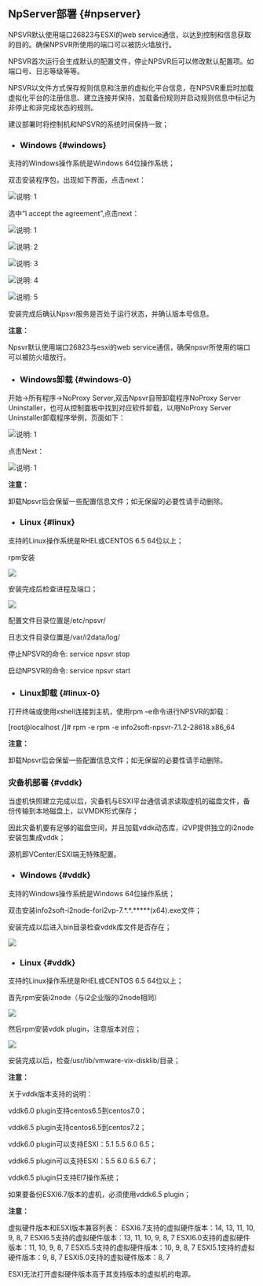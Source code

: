 ## NpServer部署 {#npserver}

NPSVR默认使用端口26823与ESXI的web service通信，以达到控制和信息获取的目的。确保NPSVR所使用的端口可以被防火墙放行。

NPSVR首次运行会生成默认的配置文件，停止NPSVR后可以修改默认配置项。如端口号、日志等级等等。

NPSVR以文件方式保存规则信息和注册的虚拟化平台信息，在NPSVR重启时加载虚拟化平台的注册信息、建立连接并保持，加载备份规则并启动规则信息中标记为非停止和非完成状态的规则。

建议部署时将控制机和NPSVR的系统时间保持一致；

* ### Windows {#windows}

支持的Windows操作系统是Windows 64位操作系统；

双击安装程序包，出现如下界面，点击next：

![说明: 1](/assets/V7.020190107192506.png)

选中“I accept the agreement”,点击next：

![说明: 1](/assets/V7.020190107192655.png)

![说明: 2](/assets/V7.020190107192750.png)

![说明: 3](/assets/V7.020190107192830.png)

![说明: 4](/assets/V7.020190107192911.png)

![说明: 5](/assets/V7.020190107192944.png)

安装完成后确认Npsvr服务是否处于运行状态，并确认版本号信息。

**注意：**

Npsvr默认使用端口26823与esxi的web service通信，确保npsvr所使用的端口可以被防火墙放行。

* ### Windows卸载 {#windows-0}

开始-&gt;所有程序-&gt;NoProxy Server,双击Npsvr自带卸载程序NoProxy Server Uninstaller，也可从控制面板中找到对应软件卸载，以用NoProxy Server Uninstaller卸载程序举例，页面如下：

![说明: 1](/assets/V7.020190107193119.png)

点击Next：

![说明: 1](/assets/V7.020190107193151.png)

**注意：**

卸载Npsvr后会保留一些配置信息文件；如无保留的必要性请手动删除。

* ### Linux {#linux}

支持的Linux操作系统是RHEL或CENTOS 6.5 64位以上；

rpm安装

![](/assets/V7.020190107193346.png)

安装完成后检查进程及端口；

![](/assets/V7.020190107193520.png)

配置文件目录位置是/etc/npsvr/

日志文件目录位置是/var/i2data/log/

停止NPSVR的命令: service npsvr stop

启动NPSVR的命令: service npsvr start

* ### Linux卸载 {#linux-0}

打开终端或使用xshell连接到主机，使用rpm –e命令进行NPSVR的卸载：

[root@localhost /]# rpm -e rpm -e info2soft-npsvr-7.1.2-28618.x86_64

**注意：**

卸载Npsvr后会保留一些配置信息文件；如无保留的必要性请手动删除。



### 灾备机部署 {#vddk}

当虚机快照建立完成以后，灾备机与ESXI平台通信请求读取虚机的磁盘文件，备份传输到本地磁盘上，以VMDK形式保存；

因此灾备机要有足够的磁盘空间，并且加载vddk动态库，i2VP提供独立的i2node安装包集成vddk；

源机即VCenter/ESXI端无特殊配置。

* ### Windows {#vddk}

支持的Windows操作系统是Windows 64位操作系统；

双击安装info2soft-i2node-fori2vp-7.\*.\*.\*\*\*\*\*\(x64\).exe文件；

安装完成以后进入bin目录检查vddk库文件是否存在；

![](/assets/V7.020190107194722.png)

* ### Linux {#vddk}

支持的Linux操作系统是RHEL或CENTOS 6.5 64位以上；

首先rpm安装i2node（与i2企业版的i2node相同）

![](/assets/V7.120190404151436.png)

然后rpm安装vddk plugin，注意版本对应；

![](/assets/V7.120190404151532.png)

安装完成以后，检查/usr/lib/vmware-vix-disklib/目录；


**注意：**

关于vddk版本支持的说明：

vddk6.0 plugin支持centos6.5到centos7.0；

vddk6.5 plugin支持centos6.5到centos7.2；

vddk6.0 plugin可以支持ESXI：5.1 5.5 6.0 6.5；

vddk6.5 plugin可以支持ESXI：5.5 6.0 6.5 6.7；

vddk6.5 plugin只支持El7操作系统；

如果要备份ESXI6.7版本的虚机，必须使用vddk6.5 plugin；

**注意：**

虚拟硬件版本和ESXI版本兼容列表：
ESXI6.7支持的虚拟硬件版本：14, 13, 11, 10, 9, 8, 7
ESXI6.5支持的虚拟硬件版本：13, 11, 10, 9, 8, 7
ESXI6.0支持的虚拟硬件版本：11, 10, 9, 8, 7
ESXI5.5支持的虚拟硬件版本：10, 9, 8, 7
ESXI5.1支持的虚拟硬件版本：9, 8, 7
ESXI5.0支持的虚拟硬件版本：8, 7

ESXI无法打开虚拟硬件版本高于其支持版本的虚拟机的电源。
